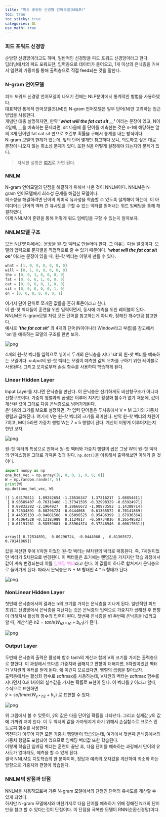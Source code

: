 ```yaml
---
title: "피드 포워드 신경망 언어모델(NNLM)"
toc: true
toc_sticky: true
categories: DL
use_math: true
---
```


### 피드 포워드 신경망
순방향 신경망이라고도 하며, 일반적인 신경망을 피드 포워드 신경망이라고 한다.  
딥러닝에서의 피드 포워드란, 입력층으로 데이터가 들어오고, 1개 이상의 은닉층을 거쳐서 일련의 가중치를 통해 출력층으로 직접 feed되는 것을 말한다. 

### N-gram 언어모델


피드 포워드 신경망 언어모델이 나오기 전에는 NLP분야에서 통계적인 방법을 사용하였다.  
대표적인 통계적 언어모델(SLM)인 N-gram 언어모델은 일부 단어(N)만 고려하는 접근 방법을 사용한다.  
개념만 대충 설명하자면, 만약 ***'what will the fat cat sit __'*** 이라는 문장이 있고, N이 4일때, __을 예측하는 문제라면, sit 다음에 올 단어를 예측한는 것은 n-1에 해당하는 앞의 3개 단어인 fat cat sit 만으로 조건부 확률을 구해서 통계를 내는 방식이다.  
N-gram 모델의 한계가 있는데, 앞의 단어 몇개만 참고하다 보니, 의도하고 싶은 대로 문장이 나오지 않는 희소성 문제가 있다. 또한 N을 어떻게 설정해야 되는지의 문제가 있다.  
> 자세한 설명은 [여기](https://wikidocs.net/21692)로 가면 된다.

### NNLM
N-gram 언어모델의 단점을 해결하기 위해서 나온 것이 NNLM이다. NNLM은 N-gram 언어모델에서 희소성 문제를 해결한 모델이다.  
희소성을 해결하려면 단어의 의미적 유사성을 학습할 수 있도록 설계해야 하는데, 이 아이디어는 단어의 벡터 간 유사도를 구할 수 있는 벡터를 얻어내는 워드 임베딩을 통해 해결하였다.  
이제 NNLM이 훈련을 통해 어떻게 워드 임베딩을 구할 수 있는지 알아보자.

### NNLM모델 구조
모든 NLP분야에서는 문장을 원-핫 벡터로 만들어야 한다. 그 이유는 다들 알것이다. 모델의 입력으로 문자열을 직접적으로 줄 수 없기 때문이다. ***'what will the fat cat sit on'*** 이라는 문장이 있을 때, 원-핫 벡터는 이렇게 만들 수 있다.  
```python
what = [1, 0, 0, 0, 0, 0, 0]
will = [0, 1, 0, 0, 0, 0, 0]
the = [0, 0, 1, 0, 0, 0, 0]
fat = [0, 0, 0, 1, 0, 0, 0]
cat = [0, 0, 0, 0, 1, 0, 0]
sit = [0, 0, 0, 0, 0, 1, 0]
on = [0, 0, 0, 0, 0, 0, 1]
```
여기서 단어 단위로 쪼개진 값들을 흔히 토큰이라고 한다.  
이 원-핫 벡터들이 훈련을 위한 입력이면서, 동시에 예측을 위한 레이블이 된다.  
NNLM은 N-gram모델 처럼 모든 단어를 참고하는게 아니라, 정해진 개수만큼 참고한다.  
예시로 ***'the fat cat sit'*** 의 4개의 단어(N이아니라 Window라고 부름)를 참고해서 'on'을 예측하는 모델의 구조를 한번 보자.  

![png](/assets/images/NLP/nnrm_strct.png)  

4개의 원-핫 벡터를 입력으로 넣어서 두개의 은닉층을 지나 'sit'의 원-핫 벡터를 예측하는 모델이다. output의 원-핫 벡터는 모델이 예측한 값의 오차를 구하기 위한 레이블로 사용된다. 그리고 오차로부터 손실 함수를 사용하여 학습하게 된다.


### Linear Hidden Layer
Input Layer를 지나면 은닉층을 만난다. 이 은닉층은 신기하게도 비선형구조가 아니라 선형구조이다. 가중치 행렬과의 곱셈은 이루어 지지만 활성화 함수가 없기 때문에, 값이 계산된 값이 그대로 다음 은닉층으로 넘어가게된다.  
은닉층의 크기를 M으로 설정하면, 각 입력 단어들은 투사층에서 V × M 크기의 가중치 행렬과 곱해진다. 여기서 V는 원-핫 벡터의 크기를 의미한다. 만약 원-핫 벡터의 차원이 7이고, M이 5라면 가중치 행렬 W는 7 × 5 행렬이 된다. 계산이 어떻게 이루어지는지 한번 보자.

![png](/assets/images/NLP/nnrm_dot.png)  

원-핫 벡터의 특성으로 인해서 원-핫 벡터와 가중치 행렬의 곱은 그냥 W의 원-핫 벡터의 인덱스행을 그대로 가져온 것과 같다. `np.dot()`을 이용해서 출력해보면 이해가 갈 것이다.


```python
import numpy as np
one_hot_vec = np.array([0, 0, 0, 1, 0, 0, 0])
W = np.random.randn(7, 5)
print(W)
np.dot(one_hot_vec, W)
```

    [[ 1.03170811  1.09242654 -1.28536347  1.37316217  1.08854411]
     [ 0.90589407 -0.76318408 -1.37341595 -0.32998329 -0.63924971]
     [ 0.89832282 -2.1964927   0.28666672 -1.00973592  1.14388714]
     [ 0.72534891  0.80296724 -0.0444068   0.61365572  0.70141869]
     [ 0.44535133 -0.04081508  0.85096525  0.95486399  1.67836364]
     [ 0.42064528 -0.12183989  0.1124817  -0.59734816  0.26549582]
     [ 0.61191261 -0.58559681 -0.83964374  0.37248946 -0.00617631]]


    array([ 0.72534891,  0.80296724, -0.0444068 ,  0.61365572,  0.70141869])



값을 계산한 후에 V차원 이었던 원-핫 벡터는 M차원의 벡터로 매핑된다. 즉, 7차원이었던 벡터가 5차원으로 변경된다. 이 벡터들은 초기에는 랜덤값을 가지지만 학습 과정에서 값이 계속 변경되는데 이를 <span style="color:violet">임베딩 벡터</span>라고 한다. 이 값들이 하나로 합쳐져서 은닉층으로 들어가게 된다. 따라서 은닉층은 N * M 형태인 4 * 5 형태가 된다.  

![png](/assets/images/NLP/embedding_vector.png)

### NonLinear Hidden Layer

첫번째 은닉층에서의 결과는 h의 크기를 가지는 은닉층을 지나게 된다. 일반적인 피드 포워드 신경망에서 은닉층을 지난다는 것은 은닉층의 입력으로 가중치가 곱해진 후 편향이 더해져서 활성화 함수의 입력이 된다. 첫번째 은닉층을 h1 두번째 은닉층을 h2라고 할 때, 계산식은 $h2 = tanh(W_{h2*h1} + b_{h1})$가 된다.


![png](/assets/images/NLP/nnrm_weight.png)

### Output Layer
두번째 은닉층의 출력은 활성화 함수 tanh의 계산과 함께 V의 크기를 가지는 출력층으로 향한다. 이 과정에서 또다른 가중치와 곱해지고 편향이 더해지면, 5차원이었던 벡터가 V차원의 벡터를 얻게 된다. 왜 이런지 모르겠다면, 행렬의 곱셈을 찾아보자.  
출력층에서는 활성화 함수로 softmax를 사용하는데, V차원의 벡터는 softmax 함수를 지나면서 0과 1사이의 실수값을 가지는 확률로 표현이 된다. 이 벡터를 $\hat{y}$ 이라고 할때, 수식으로 표현하면  
$\hat{y} = softmax(W_{y*h2} + b_y)$ 로 표현할 수 있다.  

![png](/assets/images/NLP/nnrm_output.png)  

위 그림에서 볼 수 있듯이, $\hat{y}$의 값은 다음 단어일 확률을 나타낸다. 그리고 실제값 $y$의 값에 가까워 져야 한다. 이 두 벡터의 값을 가까워지게 하기 위해서 손실함수로 크로스 엔트로피 함수를 사용한다.  
역전파가 이루어 지면 모든 가중치 행렬들이 학습되는데, 여기에서 첫번째 은닉층에서의 가중치 행렬도 포함되어 있으므로 임베딩 벡터값 또한 학습된다.  
이렇게 학습된 임베딩 벡터는 훈련이 끝난 후, 다음 단어를 예측하는 과정에서 단어의 유사도가 없더라도, 예측을 할 수 있게 된다.  
결국 NNLM도 지도학습의 한 분야이며, 정답과 예측의 오차값을 계산하여 최소화 하는 방향으로 가중치와 편향이 학습된다.  

### NNLM의 장점과 단점
NNLM을 사용하므로써 기존 N-gram 모델에서의 단점인 단어의 유사도를 계산할 수 있게 되었다.  
하지만 N-gram 모델에서와 마찬가지로 다음 단어를 예측하기 위해 정해진 N개의 단어만을 참고 할 수 있다는것이 단점이다. 이 단점을 극복한 모델이 RNN(순환신경망)이다. 